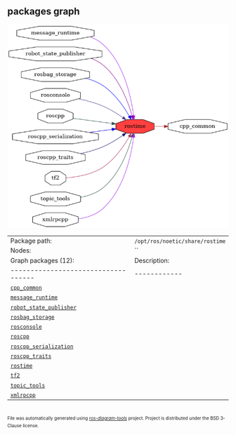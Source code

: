 <!--
File was automatically generated using 'ros-diagram-tools' project.
Project is distributed under the BSD 3-Clause license.
-->

## packages graph

[![rostime](rostime.png "rostime")](rostime.png)

|     |     |
| --- | --- |
| Package path: | `/opt/ros/noetic/share/rostime` |
| Nodes: | `` |
| Graph packages (12): | Description: |
| ----------------------------------- | ------------ |
| [`cpp_common`](cpp_common.html) |  |
| [`message_runtime`](message_runtime.html) |  |
| [`robot_state_publisher`](robot_state_publisher.html) |  |
| [`rosbag_storage`](rosbag_storage.html) |  |
| [`rosconsole`](rosconsole.html) |  |
| [`roscpp`](roscpp.html) |  |
| [`roscpp_serialization`](roscpp_serialization.html) |  |
| [`roscpp_traits`](roscpp_traits.html) |  |
| [`rostime`](rostime.html) |  |
| [`tf2`](tf2.html) |  |
| [`topic_tools`](topic_tools.html) |  |
| [`xmlrpcpp`](xmlrpcpp.html) |  |


</br>
<font size="1">
File was automatically generated using <a href="https://github.com/anetczuk/ros-diagram-tools"><i>ros-diagram-tools</i></a> project.
Project is distributed under the BSD 3-Clause license.
</font>
